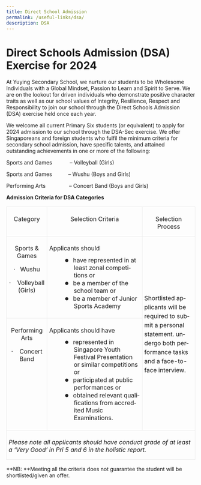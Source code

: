 ```yaml
---
title: Direct School Admission
permalink: /useful-links/dsa/
description: DSA
---
```

# Direct Schools Admission (DSA) Exercise for 2024 

At Yuying Secondary School, we nurture our students to be Wholesome Individuals with a Global Mindset, Passion to Learn and Spirit to Serve. We are on the lookout for driven individuals who demonstrate positive character traits as well as our school values of Integrity, Resilience, Respect and Responsibility to join our school through the Direct Schools Admission (DSA) exercise held once each year.

We welcome all current Primary Six students (or equivalent) to apply for 2024 admission to our school through the DSA-Sec exercise. We offer Singaporeans and foreign students who fulfil the minimum criteria for secondary school admission, have specific talents, and attained outstanding achievements in one or more of the following:

Sports and Games &nbsp;&nbsp;&nbsp;&nbsp;&nbsp;&nbsp;&nbsp;&nbsp;&nbsp;&nbsp; – Volleyball (Girls)

Sports and Games&nbsp;&nbsp;&nbsp;&nbsp;&nbsp;&nbsp;&nbsp;&nbsp;&nbsp;&nbsp; – Wushu (Boys and Girls)

Performing Arts &nbsp;&nbsp;&nbsp;&nbsp;&nbsp;&nbsp;&nbsp;&nbsp;&nbsp;&nbsp;&nbsp;&nbsp;&nbsp;&nbsp; – Concert Band (Boys and Girls)

**Admission Criteria for DSA Categories**

<table class="MsoNormalTable" border="1" cellspacing="0" cellpadding="0" width="601" style="border-collapse:collapse;mso-table-layout-alt:fixed;border:none;
 mso-border-alt:solid #EAEAEA .75pt;mso-yfti-tbllook:1536;mso-padding-alt:0in 5.4pt 0in 5.4pt;
 mso-border-insideh:.75pt solid #EAEAEA;mso-border-insidev:.75pt solid #EAEAEA"><tbody><tr style="mso-yfti-irow:0;mso-yfti-firstrow:yes;height:8.65pt"><td width="109" valign="top" style="width:81.75pt;border:solid #EAEAEA 1.0pt;
  mso-border-alt:solid #EAEAEA .75pt;padding:4.0pt 4.0pt 4.0pt 4.0pt;
  height:8.65pt"><p class="MsoNormal" align="center" style="margin-bottom:8.0pt;text-align:center;
  line-height:normal"><span lang="EN-GB">Category</span></p></td><td width="314" valign="top" style="width:235.5pt;border:solid #EAEAEA 1.0pt;
  border-left:none;mso-border-left-alt:solid #EAEAEA .75pt;mso-border-alt:solid #EAEAEA .75pt;
  padding:4.0pt 4.0pt 4.0pt 4.0pt;height:8.65pt"><p class="MsoNormal" align="center" style="margin-bottom:8.0pt;text-align:center;
  line-height:normal"><span lang="EN-GB">Selection Criteria</span></p></td><td width="178" valign="top" style="width:133.5pt;border:solid #EAEAEA 1.0pt;
  border-left:none;mso-border-left-alt:solid #EAEAEA .75pt;mso-border-alt:solid #EAEAEA .75pt;
  padding:4.0pt 4.0pt 4.0pt 4.0pt;height:8.65pt"><p class="MsoNormal" align="center" style="margin-bottom:8.0pt;text-align:center;
  line-height:normal"><span lang="EN-GB">Selection Process</span></p></td></tr><tr style="mso-yfti-irow:1;height:80.7pt"><td width="109" valign="top" style="width:81.75pt;border:solid #EAEAEA 1.0pt;
  border-top:none;mso-border-top-alt:solid #EAEAEA .75pt;mso-border-alt:solid #EAEAEA .75pt;
  padding:4.0pt 4.0pt 4.0pt 4.0pt;height:80.7pt"><p class="MsoNormal" align="center" style="margin-bottom:8.0pt;text-align:center;
  line-height:normal"><span lang="EN-GB">Sports &amp; Games</span></p><p class="MsoNormal" align="center" style="margin-bottom:8.0pt;text-align:center;
  line-height:normal"><span lang="EN-GB">·<span style="mso-spacerun:yes">&nbsp;&nbsp; </span>Wushu</span></p><p class="MsoNormal" align="center" style="margin-bottom:8.0pt;text-align:center;
  line-height:normal"><span lang="EN-GB">·<span style="mso-spacerun:yes">&nbsp;&nbsp;&nbsp; </span>Volleyball (Girls)</span></p></td><td width="314" valign="top" style="width:235.5pt;border-top:none;border-left:
  none;border-bottom:solid #EAEAEA 1.0pt;border-right:solid #EAEAEA 1.0pt;
  mso-border-top-alt:solid #EAEAEA .75pt;mso-border-left-alt:solid #EAEAEA .75pt;
  mso-border-alt:solid #EAEAEA .75pt;padding:4.0pt 4.0pt 4.0pt 4.0pt;
  height:80.7pt"><p class="MsoNormal" style="margin-bottom:8.0pt;line-height:normal"><span lang="EN-GB">Applicants should</span></p><p class="MsoNormal" style="margin-top:0in;margin-right:0in;margin-bottom:0in;
  margin-left:49.0pt;text-indent:-.25in;line-height:normal;mso-list:l0 level1 lfo1"><span lang="EN-GB" style="font-size:13.0pt;font-family:&quot;Lato&quot;,sans-serif;mso-fareast-font-family:
  Lato;mso-bidi-font-family:Lato;color:#222222"><span style="mso-list:Ignore">●<span style="font:7.0pt &quot;Times New Roman&quot;">&nbsp;&nbsp;&nbsp;&nbsp; </span></span></span><span lang="EN-GB">have represented in at least zonal competitions or</span></p><p class="MsoNormal" style="margin-top:0in;margin-right:0in;margin-bottom:0in;
  margin-left:49.0pt;text-indent:-.25in;line-height:normal;mso-list:l0 level1 lfo1"><span lang="EN-GB" style="font-size:13.0pt;font-family:&quot;Lato&quot;,sans-serif;mso-fareast-font-family:
  Lato;mso-bidi-font-family:Lato;color:#222222"><span style="mso-list:Ignore">●<span style="font:7.0pt &quot;Times New Roman&quot;">&nbsp;&nbsp;&nbsp;&nbsp; </span></span></span><span lang="EN-GB">be a member of the school team or</span></p><p class="MsoNormal" style="margin-top:0in;margin-right:0in;margin-bottom:13.0pt;
  margin-left:49.0pt;text-indent:-.25in;line-height:normal;mso-list:l0 level1 lfo1"><span lang="EN-GB" style="font-size:13.0pt;font-family:&quot;Lato&quot;,sans-serif;mso-fareast-font-family:
  Lato;mso-bidi-font-family:Lato;color:#222222"><span style="mso-list:Ignore">●<span style="font:7.0pt &quot;Times New Roman&quot;">&nbsp;&nbsp;&nbsp;&nbsp; </span></span></span><span lang="EN-GB">be a member of Junior Sports Academy</span></p></td><td width="178" rowspan="2" style="width:133.5pt;border-top:none;border-left:
  none;border-bottom:solid #EAEAEA 1.0pt;border-right:solid #EAEAEA 1.0pt;
  mso-border-top-alt:solid #EAEAEA .75pt;mso-border-left-alt:solid #EAEAEA .75pt;
  mso-border-alt:solid #EAEAEA .75pt;padding:4.0pt 4.0pt 4.0pt 4.0pt;
  height:80.7pt"><p class="MsoNormal" style="margin-bottom:8.0pt;line-height:150%"><span lang="EN-GB">Shortlisted applicants will be required to submit a personal statement. undergo both performance tasks and a face-to-face interview.</span></p></td></tr><tr style="mso-yfti-irow:2;height:110.25pt"><td width="109" valign="top" style="width:81.75pt;border:solid #EAEAEA 1.0pt;
  border-top:none;mso-border-top-alt:solid #EAEAEA .75pt;mso-border-alt:solid #EAEAEA .75pt;
  padding:4.0pt 4.0pt 4.0pt 4.0pt;height:110.25pt"><p class="MsoNormal" align="center" style="margin-bottom:8.0pt;text-align:center;
  line-height:normal"><span lang="EN-GB">Performing Arts</span></p><p class="MsoNormal" align="center" style="margin-bottom:0in;text-align:center;
  line-height:normal"><span lang="EN-GB">·<span style="mso-spacerun:yes">&nbsp;&nbsp;&nbsp; </span>Concert Band</span></p><p class="MsoNormal" style="margin-bottom:0in;line-height:normal"><span lang="EN-GB">&nbsp;</span></p><p class="MsoNormal" style="margin-bottom:0in;line-height:normal"><span lang="EN-GB">&nbsp;</span></p></td><td width="314" valign="top" style="width:235.5pt;border-top:none;border-left:
  none;border-bottom:solid #EAEAEA 1.0pt;border-right:solid #EAEAEA 1.0pt;
  mso-border-top-alt:solid #EAEAEA .75pt;mso-border-left-alt:solid #EAEAEA .75pt;
  mso-border-alt:solid #EAEAEA .75pt;padding:4.0pt 4.0pt 4.0pt 4.0pt;
  height:110.25pt"><p class="MsoNormal" style="margin-bottom:8.0pt;line-height:normal"><span lang="EN-GB">Applicants should have</span></p><p class="MsoNormal" style="margin-top:0in;margin-right:0in;margin-bottom:0in;
  margin-left:49.0pt;text-indent:-.25in;line-height:normal;mso-list:l0 level1 lfo1"><span lang="EN-GB" style="font-size:13.0pt;font-family:&quot;Lato&quot;,sans-serif;mso-fareast-font-family:
  Lato;mso-bidi-font-family:Lato;color:#222222"><span style="mso-list:Ignore">●<span style="font:7.0pt &quot;Times New Roman&quot;">&nbsp;&nbsp;&nbsp;&nbsp; </span></span></span><span lang="EN-GB">represented in Singapore Youth Festival Presentation or similar competitions or</span></p><p class="MsoNormal" style="margin-top:0in;margin-right:0in;margin-bottom:0in;
  margin-left:49.0pt;text-indent:-.25in;line-height:normal;mso-list:l0 level1 lfo1"><span lang="EN-GB" style="font-size:13.0pt;font-family:&quot;Lato&quot;,sans-serif;mso-fareast-font-family:
  Lato;mso-bidi-font-family:Lato;color:#222222"><span style="mso-list:Ignore">●<span style="font:7.0pt &quot;Times New Roman&quot;">&nbsp;&nbsp;&nbsp;&nbsp; </span></span></span><span lang="EN-GB">participated at public performances or</span></p><p class="MsoNormal" style="margin-top:0in;margin-right:0in;margin-bottom:13.0pt;
  margin-left:49.0pt;text-indent:-.25in;line-height:normal;mso-list:l0 level1 lfo1"><span lang="EN-GB" style="font-size:13.0pt;font-family:&quot;Lato&quot;,sans-serif;mso-fareast-font-family:
  Lato;mso-bidi-font-family:Lato;color:#222222"><span style="mso-list:Ignore">●<span style="font:7.0pt &quot;Times New Roman&quot;">&nbsp;&nbsp;&nbsp;&nbsp; </span></span></span><span lang="EN-GB">obtained relevant qualifications from accredited Music Examinations.</span></p></td></tr><tr style="mso-yfti-irow:3;mso-yfti-lastrow:yes;height:.25in"><td width="601" colspan="3" valign="top" style="width:450.75pt;border:solid #EAEAEA 1.0pt;
  border-top:none;mso-border-top-alt:solid #EAEAEA .75pt;mso-border-alt:solid #EAEAEA .75pt;
  padding:4.0pt 4.0pt 4.0pt 4.0pt;height:.25in"><p class="MsoNormal" style="margin-bottom:8.0pt;line-height:normal"><i style="mso-bidi-font-style:normal"><span lang="EN-GB">Please note all applicants should have conduct grade of at least a ‘Very Good’ in Pri 5 and 6 in the holistic report.</span></i></p></td></tr></tbody></table>

**NB: **Meeting all the criteria does not guarantee the student will be shortlisted/given an offer.
